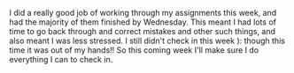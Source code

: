 I did a really good job of working through my assignments this week, and had the majority of them finished by Wednesday.
This meant I had lots of time to go back through and correct mistakes and other such things, and also meant I was
less stressed. I still didn't check in this week ): though this time it was out of my hands!! So this coming week
I'll make sure I do everything I can to check in.

